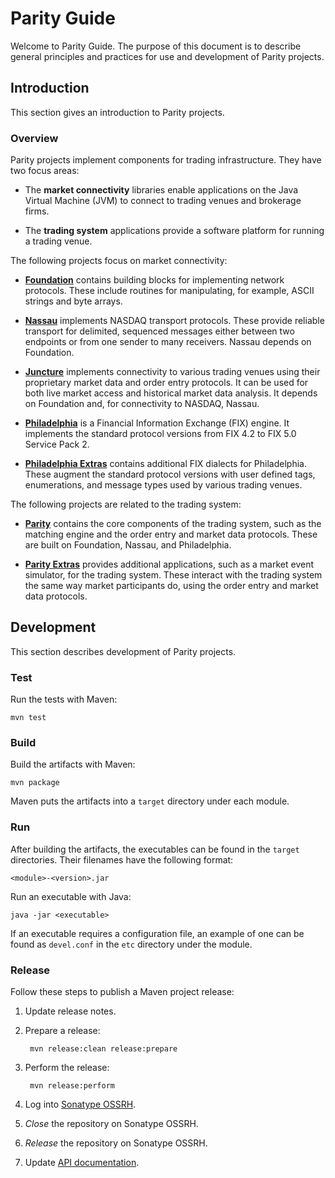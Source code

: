 Parity Guide
============

Welcome to Parity Guide. The purpose of this document is to describe general
principles and practices for use and development of Parity projects.


Introduction
------------

This section gives an introduction to Parity projects.


### Overview

Parity projects implement components for trading infrastructure. They have two
focus areas:

- The **market connectivity** libraries enable applications on the Java
  Virtual Machine (JVM) to connect to trading venues and brokerage firms.

- The **trading system** applications provide a software platform for running
  a trading venue.

The following projects focus on market connectivity:

- **[Foundation][]** contains building blocks for implementing network
  protocols. These include routines for manipulating, for example, ASCII
  strings and byte arrays.

- **[Nassau][]** implements NASDAQ transport protocols. These provide reliable
  transport for delimited, sequenced messages either between two endpoints or
  from one sender to many receivers. Nassau depends on Foundation.

- **[Juncture][]** implements connectivity to various trading venues using
  their proprietary market data and order entry protocols. It can be used for
  both live market access and historical market data analysis. It depends on
  Foundation and, for connectivity to NASDAQ, Nassau.

- **[Philadelphia][]** is a Financial Information Exchange (FIX) engine. It
  implements the standard protocol versions from FIX 4.2 to FIX 5.0 Service
  Pack 2.

- **[Philadelphia Extras][]** contains additional FIX dialects for
  Philadelphia. These augment the standard protocol versions with user defined
  tags, enumerations, and message types used by various trading venues.

  [Foundation]: https://github.com/paritytrading/foundation
  [Nassau]: https://github.com/paritytrading/nassau
  [Juncture]: https://github.com/paritytrading/juncture
  [Philadelphia]: https://github.com/paritytrading/philadelphia
  [Philadelphia Extras]: https://github.com/paritytrading/philadelphia-extras

The following projects are related to the trading system:

- **[Parity][]** contains the core components of the trading system, such as
  the matching engine and the order entry and market data protocols. These
  are built on Foundation, Nassau, and Philadelphia.

- **[Parity Extras][]** provides additional applications, such as a market
  event simulator, for the trading system. These interact with the trading
  system the same way market participants do, using the order entry and
  market data protocols.

  [Parity]: https://github.com/paritytrading/parity
  [Parity Extras]: https://github.com/paritytrading/parity-extras


Development
-----------

This section describes development of Parity projects.


### Test

Run the tests with Maven:

    mvn test


### Build

Build the artifacts with Maven:

    mvn package

Maven puts the artifacts into a `target` directory under each module.


### Run

After building the artifacts, the executables can be found in the `target`
directories. Their filenames have the following format:

    <module>-<version>.jar

Run an executable with Java:

    java -jar <executable>

If an executable requires a configuration file, an example of one can be found
as `devel.conf` in the `etc` directory under the module.


### Release

Follow these steps to publish a Maven project release:

1. Update release notes.

2. Prepare a release:

        mvn release:clean release:prepare

3. Perform the release:

        mvn release:perform

4. Log into [Sonatype OSSRH](http://oss.sonatype.org/).

5. _Close_ the repository on Sonatype OSSRH.

6. _Release_ the repository on Sonatype OSSRH.

7. Update [API documentation](http://github.com/paritytrading/api).
